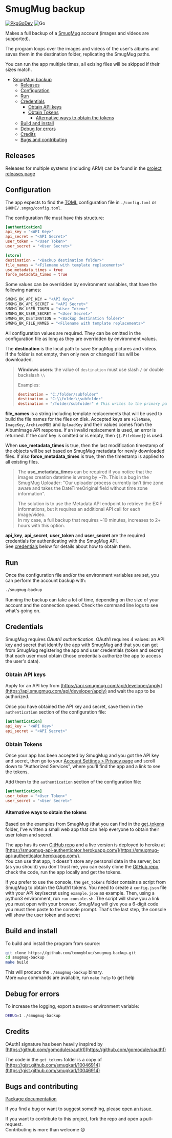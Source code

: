 # SmugMug backup

[![PkgGoDev](https://pkg.go.dev/badge/github.com/tommyblue/smugmug-backup)](https://pkg.go.dev/github.com/tommyblue/smugmug-backup) ![Go](https://github.com/tommyblue/smugmug-backup/workflows/Go/badge.svg)

Makes a full backup of a [SmugMug](https://www.smugmug.com/) account (images and videos
are supported).

The program loops over the images and videos of the user's albums and saves them in the destination
folder, replicating the SmugMug paths.

You can run the app multiple times, all exising files will be skipped if their sizes match.

- [SmugMug backup](#smugmug-backup)
  - [Releases](#releases)
  - [Configuration](#configuration)
  - [Run](#run)
  - [Credentials](#credentials)
    - [Obtain API keys](#obtain-api-keys)
    - [Obtain Tokens](#obtain-tokens)
      - [Alternative ways to obtain the tokens](#alternative-ways-to-obtain-the-tokens)
  - [Build and install](#build-and-install)
  - [Debug for errors](#debug-for-errors)
  - [Credits](#credits)
  - [Bugs and contributing](#bugs-and-contributing)

## Releases

Releases for multiple systems (including ARM) can be found in the
[project releases page](https://github.com/tommyblue/smugmug-backup/releases)

## Configuration

The app expects to find the [TOML](https://github.com/toml-lang/toml) configuration file in
`./config.toml` or `$HOME/.smgmg/config.toml`.

The configuration file must have this structure:

```toml
[authentication]
api_key = "<API Key>"
api_secret = "<API Secret>"
user_token = "<User Token>"
user_secret = "<User Secret>"

[store]
destination = "<Backup destination folder>"
file_names = "<Filename with template replacements>"
use_metadata_times = true
force_metadata_times = true
```

Some values can be overridden by environment variables, that have the following names:

```sh
SMGMG_BK_API_KEY = "<API Key>"
SMGMG_BK_API_SECRET = "<API Secret>"
SMGMG_BK_USER_TOKEN = "<User Token>"
SMGMG_BK_USER_SECRET = "<User Secret>"
SMGMG_BK_DESTINATION = "<Backup destination folder>"
SMGMG_BK_FILE_NAMES = "<Filename with template replacements>"
```

All configuration values are required. They can be omitted in the configuration file
as long as they are overridden by environment values.

The **destination** is the local path to save SmugMug pictures and videos.  
If the folder is not empty, then only new or changed files will be downloaded.

> **Windows users**: the value of `destination` must use slash `/` or double backslash `\\`
> 
> Examples:
> ```toml
> destination = "C:/folder/subfolder"
> destination = "C:\\folder\\subfolder"
> destination = "/folder/subfolder" # This writes to the primary partition C:
> ```

**file_names** is a string including template replacements that will be used to build the file
names for the files on disk. Accepted keys are `FileName`, `ImageKey`, `ArchivedMD5` and `UploadKey`
and their values comes from the AlbumImage API response. If an invalid replacement is used,
an error is returned. If the conf key is omitted or is empty, then `{{.FileName}}` is used.  

When **use_metadata_times** is true, then the last modification timestamp of the objects will
be set based on SmugMug metadata for newly downloaded files. If also **force_metadata_times** is true, then the timestamp is applied to all existing files.

> The **use_metadata_times** can be required if you notice that the images creation datetime is
> wrong by ~7h. This is a bug in the SmugMug Uploader: "Our uploader process currently isn't
> time zone aware and takes the DateTimeOriginal field without time zone information".
> 
> The solution is to use the Metadata API endpoint to retrieve the EXIF informations, but it
> requires an additional API call for each image/video.  
> In my case, a full backup that requires ~10 minutes, increases to 2+ hours with this option.

**api_key**, **api_secret**, **user_token** and **user_secret** are the required credentials for
authenticating with the SmugMug API.  
See [credentials](#credentials) below for details about how to obtain them.

## Run

Once the configuration file and/or the environment variables are set,
you can perform the account backup with:

```sh
./smugmug-backup
```

Running the backup can take a lot of time, depending on the size of your account and the
connection speed. Check the command line logs to see what's going on.

## Credentials

SmugMug requires *OAuth1 authentication*. OAuth1 requires 4 values: an API key and secret that
identify the app with SmugMug and that you can get from SmugMug registering the app and
user credentials (token and secret) that each user must obtain (those credentials authorize
the app to access the user's data).

### Obtain API keys

Apply for an API key from
[https://api.smugmug.com/api/developer/apply](https://api.smugmug.com/api/developer/apply)
and wait the app to be authorized.

Once you have obtained the API key and secret, save them in the `authentication` section
of the configuration file:

```toml
[authentication]
api_key = "<API Key>"
api_secret = "<API Secret>"
```

### Obtain Tokens

Once your app has been accepted by SmugMug and you got the API key and secret, then go to your
[Account Settings > Privacy page](https://www.smugmug.com/app/account/settings/?#section=privacy)
and scroll down to "Authorized Services", where you'll find the app and a link to see the tokens.

Add them to the `authentication` section of the configuration file:

```toml
[authentication]
user_token = "<User Token>"
user_secret = "<User Secret>"
```

#### Alternative ways to obtain the tokens

Based on the examples from SmugMug (that you can find in the [get_tokens](./get_tokens) folder,
I've written a small web app that can help everyone to obtain their user token and secret.

The app has its own [GitHub repo](https://github.com/tommyblue/smugmug-api-authenticator) and a live
version is deployed to heroku at
[https://smugmug-api-authenticator.herokuapp.com/](https://smugmug-api-authenticator.herokuapp.com/).  
You can use that app, it doesn't store any personal data in the server, but (as you should) you
don't trust me, you can easily clone the
[GitHub repo](https://github.com/tommyblue/smugmug-api-authenticator), check the code, run the
app locally and get the tokens.

If you prefer to use the console, the `get_tokens` folder contains a script from SmugMug to obtain
the OAuth1 tokens.
You need to create a `config.json` file with your API key/secret using `example.json` as example.
Then, using a python3 environment, run `run-console.sh`.
The script will show you a link you must open with your browser. SmugMug will give you a 6-digit
code you must then paste to the console prompt.
That's the last step, the console will show the user token and secret

## Build and install

To build and install the program from source:

```sh
git clone https://github.com/tommyblue/smugmug-backup.git
cd smugmug-backup
make build
```

This will produce the `./smugmug-backup` binary.  
More `make` commands are available, run `make help` to get help

## Debug for errors

To increase the logging, export a `DEBUG=1` environment variable:

```sh
DEBUG=1 ./smugmug-backup
```

## Credits

OAuth1 signature has been heavily inspired by
[https://github.com/gomodule/oauth1](https://github.com/gomodule/oauth1)

The code in the `get_tokens` folder is a copy of
[https://gist.github.com/smugkarl/10046914](https://gist.github.com/smugkarl/10046914)

## Bugs and contributing

[Package documentation](https://pkg.go.dev/github.com/tommyblue/smugmug-backup?tab=doc)

If you find a bug or want to suggest something, please
[open an issue](https://github.com/tommyblue/smugmug-backup/issues/new).

If you want to contribute to this project, fork the repo and open a pull-request.  
Contributing is more than welcome :smile:
